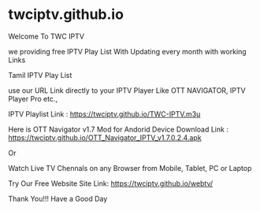 # twciptv.github.io

Welcome To TWC IPTV

we providing free IPTV Play List With Updating every month with working Links


Tamil IPTV Play List

use our URL Link directly to your IPTV Player Like OTT NAVIGATOR, IPTV Player Pro etc.,

IPTV Playlist Link : https://twciptv.github.io/TWC-IPTV.m3u

Here is OTT Navigator v1.7 Mod for Andorid Device Download Link : https://twciptv.github.io/OTT_Navigator_IPTV_v1.7.0.2.4.apk

Or

Watch Live TV Chennals on any Browser from Mobile, Tablet, PC or Laptop

Try Our Free Website Site Link: https://twciptv.github.io/webtv/


Thank You!!! Have a Good Day
